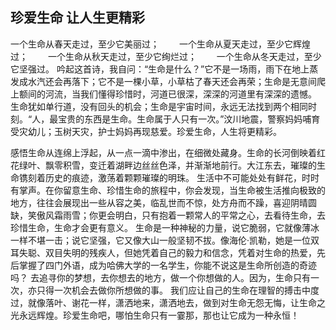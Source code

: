 ## 珍爱生命 让人生更精彩


一个生命从春天走过，至少它美丽过；
　　一个生命从夏天走过，至少它辉煌过；
　　一个生命从秋天走过，至少它绚烂过；
　　一个生命从冬天走过，至少它坚强过。
吟起这首诗，我自问：“生命是什么？”它不是一场雨，雨下在地上蒸发成水汽还会再落下；它不是一棵小草，小草枯了春天还会再荣；生命是无意间爬上额间的河流，当我们懂得珍惜时，河道已很深，深深的河道里有深深的遗憾。
生命犹如单行道，没有回头的机会；生命是宇宙时间，永远无法找到两个相同时刻。“人，最宝贵的东西是生命。生命属于人只有一次。”汶川地震，警察妈妈哺育受灾幼儿；玉树天灾，护士妈妈再现慈爱。珍爱生命，人生将更精彩。
<!-- more -->
感悟生命从连绵上浮起，从一点一滴中渗出，在细微处藏身。生命的长河倒映着红花绿叶、飘零积雪，变迁着湖畔边丝丝色泽，并渐渐地前行。大江东去，璀璨的生命镌刻着历史的痕迹，激荡着颗颗璀璨的明珠。
生活中不可能处处有鲜花，时时有掌声。在你留意生命、珍惜生命的旅程中，你会发现，当生命被生活推向极致的地方，往往会展现出一些从容之美，临乱世而不惊，处方舟而不躁，喜迎阴晴圆缺，笑傲风霜雨雪；你更会明白，只有抱着一颗常人的平常之心，去看待生命，去珍惜生命，生命才会更有意义。
生命是一种神秘的力量，说它脆弱，它就像薄冰一样不堪一击；说它坚强，它又像大山一般坚韧不拔。像海伦·凯勒，她是一位双耳失聪、双目失明的残疾人，但她凭着自己的毅力和信念，凭着对生命的热爱，先后掌握了四门外语，成为哈佛大学的一名学生，你能不说这是生命所创造的奇迹吗？
去追寻你的梦想，去你想去的地方，做一个你想做的人。因为，生命只有一次，亦只得一次机会去做你所想做的事。
我们应让自己的生命在理智的搏击中度过，就像落叶、谢花一样，潇洒地来，潇洒地去，做到对生命无怨无悔，让生命之光永远辉煌。珍爱生命吧，哪怕生命只有一霎那，那也让它成为一种永恒！